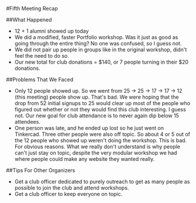 #Fifth Meeting Recap

##What Happened

- 12 + 1 alumni showed up today
- We did a modified, faster Portfolio workshop. Was it just as good as going through the entire thing? No one
  was confused, so I guess not. 
- We did not pair up people in groups like in the original workshop, didn't feel the need to do so.
- Our new total for club donations = $140, or 7 people turning in their $20 donations.

##Problems That We Faced
- Only 12 people showed up. So we went from 25 -> 25 -> 17 -> 17 -> 12 (this meeting) people show up. That's bad.
  We were hoping that the drop from 52 initial signups to 25 would clear up most of the people who figured out whether
  or not they would find this club interesting. I guess not. Our new goal for club attendance is to never again dip below
  15 attendees.
- One person was late, and he ended up lost so he just went on Tinkercad. Three other people were also off topic. So about
4 or 5 out of the 12 people who showed up weren't doing the workshop. This is bad. For obvious reasons. What we really
 don't understand is why people can't just stay on topic, despite the very modular workshop we had where people could
 make any website they wanted really.

##Tips For Other Organizers
- Get a club officer dedicated to purely outreach to get as many people as possible to join the club and attend workshops.
- Get a club officer to keep everyone on topic. 



